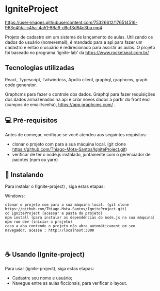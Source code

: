 # IgniteProject


<!---Esses são exemplos. Veja https://shields.io para outras pessoas ou para personalizar este conjunto de escudos. Você pode querer incluir dependências, status do projeto e informações de licença aqui--->


https://user-images.githubusercontent.com/75326612/176514516-963e4fda-c45a-4a51-86a6-d8cf3d64c3ba.mp4


Projeto de cadastro em um sistema de lançamento de aulas. Utilizando os dados do usuário (nome/email), é mandado para a api para fazer um cadastro e então o usuário é redirecionado para assistir as aulas. O projeto foi baseado no programa 'ignite-lab' da https://www.rocketseat.com.br/

## Tecnologias utilizadas

React, Typescript, Tailwindcss, Apollo client, graphql, graphcms, graph code generator.

Graphcms para fazer o controle dos dados.
Graphql para fazer requisições dos dados armazenados na api e criar novos dados a partir do front end (campos de email/senha), https://app.graphcms.com/ .



## 💻 Pré-requisitos

Antes de começar, verifique se você atendeu aos seguintes requisitos:

* clonar o projeto com para a sua máquina local. (git clone https://github.com/Thiago-Mota-Santos/IgniteProject.git)
* verificar de ter o node.js instalado, juntamente com o gerenciador de pacotes (npm ou yarn)


## 🚀 Instalando <Ignite-project>

Para instalar o (Ignite-project) , siga estas etapas:



Windows:
```
clonar o projeto com para a sua máquina local. (git clone https://github.com/Thiago-Mota-Santos/IgniteProject.git)
cd IgniteProject (acessar a pasta do projeto)
npm install (para instalar as dependências do node.js na sua máquina)
npm run dev (iniciar o projeto)
caso a aba contendo o projeto não abra automáticament em seu navegador, acesse : http://localhost:3000

 
```

## ☕ Usando (Ignite-project)

Para usar (ignite-project), siga estas etapas:
  
* Cadastre seu nome e usuário;
* Navegue entre as aulas ficcionais, para verificar o layout.
 




